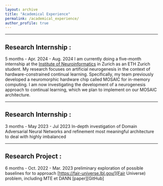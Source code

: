 ```yaml
---
layout: archive
title: "Academical Experience"
permalink: /academical_experience/
author_profile: true
---
```


---
## Research Internship :
5 months - Apr. 2024 - Aug. 2024
I am currently doing a five-month internship at the [Institute of Neuroinformatics](https://www.ini.uzh.ch/en/research/groups/EIS/Research.html) in Zurich as an ETH Zurich student. My research focuses on artificial neurogenesis in the context of hardware-constrained continual learning. Specifically, my team previously developed a neuromorphic hardware chip called MOSAIC for in-memory computing. I am now investigating the development of a neurogenesis approach to continual learning, which we plan to implement on our MOSAIC architecture.

---
## Research Internship :
3 months - May 2023 - Jul 2023
In-depth investigation of Domain Adversarial Neural Networks and refinement most meaningful architecture to deal with highly imbalanced 

---
## Research Project :
6 months - Oct. 2022 - Mar. 2023
preliminary exploration of possible baselines for to approach [https://fair-universe.lbl.gov/](Fair Universe) problem, including MTE et DANN
[paper][GitHub]